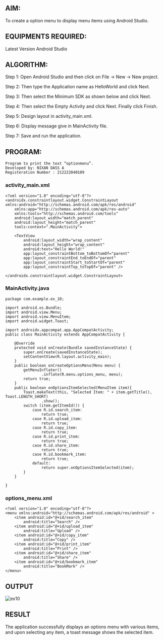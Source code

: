 ## AIM:
To create a option menu to display menu items using Android Studio.

## EQUIPMENTS REQUIRED:
Latest Version Android Studio

## ALGORITHM:
Step 1: Open Android Studio and then click on File -> New -> New project.

Step 2: Then type the Application name as HelloWorld and click Next.

Step 3: Then select the Minimum SDK as shown below and click Next.

Step 4: Then select the Empty Activity and click Next. Finally click Finish.

Step 5: Design layout in activity_main.xml.

Step 6: Display message give in MainActivity file.

Step 7: Save and run the application.

## PROGRAM:
```
Program to print the text “optionmenu”.
Developed by: NIXAN DASS A
Registeration Number : 212222040109
```
### activity_main.xml
```
<?xml version="1.0" encoding="utf-8"?>
<androidx.constraintlayout.widget.ConstraintLayout xmlns:android="http://schemas.android.com/apk/res/android"
    xmlns:app="http://schemas.android.com/apk/res-auto"
    xmlns:tools="http://schemas.android.com/tools"
    android:layout_width="match_parent"
    android:layout_height="match_parent"
    tools:context=".MainActivity">

    <TextView
        android:layout_width="wrap_content"
        android:layout_height="wrap_content"
        android:text="Hello World!"
        app:layout_constraintBottom_toBottomOf="parent"
        app:layout_constraintEnd_toEndOf="parent"
        app:layout_constraintStart_toStartOf="parent"
        app:layout_constraintTop_toTopOf="parent" />

</androidx.constraintlayout.widget.ConstraintLayout>
```
### MainActivity.java
```
package com.example.ex_10;

import android.os.Bundle;
import android.view.Menu;
import android.view.MenuItem;
import android.widget.Toast;

import androidx.appcompat.app.AppCompatActivity;
public class MainActivity extends AppCompatActivity {

    @Override
    protected void onCreate(Bundle savedInstanceState) {
        super.onCreate(savedInstanceState);
        setContentView(R.layout.activity_main);
    }
    public boolean onCreateOptionsMenu(Menu menu) {
        getMenuInflater()
                .inflate(R.menu.options_menu, menu);
        return true;
    }
    public boolean onOptionsItemSelected(MenuItem item){
        Toast.makeText(this, "Selected Item: " + item.getTitle(), Toast.LENGTH_SHORT)
                .show();
        switch (item.getItemId()) {
            case R.id.search_item:
                return true;
            case R.id.upload_item:
                return true;
            case R.id.copy_item:
                return true;
            case R.id.print_item:
                return true;
            case R.id.share_item:
                return true;
            case R.id.bookmark_item:
                return true;
            default:
                return super.onOptionsItemSelected(item);
        }
    }

}
```
### options_menu.xml
```
<?xml version="1.0" encoding="utf-8"?>
<menu xmlns:android="http://schemas.android.com/apk/res/android" >
    <item android:id="@+id/search_item"
        android:title="Search" />
    <item android:id="@+id/upload_item"
        android:title="Upload" />
    <item android:id="@+id/copy_item"
        android:title="Copy" />
    <item android:id="@+id/print_item"
        android:title="Print" />
    <item android:id="@+id/share_item"
        android:title="Share" />
    <item android:id="@+id/bookmark_item"
        android:title="BookMark" />
</menu>
```
## OUTPUT
![ex10](https://github.com/user-attachments/assets/2cb15e74-390a-4dff-b40e-438f3d556496)

## RESULT
The application successfully displays an options menu with various items, and upon selecting any item, a toast message shows the selected item.
